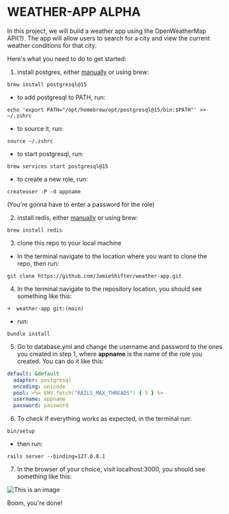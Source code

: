 # WEATHER-APP ALPHA

In this project, we will build a weather app using the OpenWeatherMap API(?). The app will allow users to search for a city and view the current weather conditions for that city.

Here's what you need to do to get started:

1. install postgres, either [manually](https://www.postgresql.org/download/macosx/) or using brew:
```
brew install postgresql@15
```
- to add postgresql to PATH, run:
```
echo 'export PATH="/opt/homebrew/opt/postgresql@15/bin:$PATH"' >> ~/.zshrc
```
- to source it, run:
```
source ~/.zshrc
```
- to start postgresql, run:
```
brew services start postgresql@15
```
- to create a new role, run:
```
createuser -P -d appname
```
(You're gonna have to enter a password for the role)

2. install redis, either [manually](https://redis.io/download) or using brew:
```
brew install redis
```

3. clone this repo to your local machine
- In the terminal navigate to the location where you want to clone the repo, then run:
```
git clone https://github.com/JamieShifter/weather-app.git
```
4. In the terminal navigate to the repository location, you should see something like this:
```
➜  weather-app git:(main) 
```
- run:
```
bundle install
```
5. Go to database.yml and change the username and password to the ones you created in step 1, where **appname** is the name of the role you created.
You can do it like this:
```yml
default: &default
  adapter: postgresql
  encoding: unicode
  pool: <%= ENV.fetch("RAILS_MAX_THREADS") { 5 } %>
  username: appname
  password: password
```
6. To check if everything works as expected, in the terminal run:
```
bin/setup
```
- then run:

```
rails server --binding=127.0.0.1
```
7. In the browser of your choice, visit localhost:3000, you should see something like this:

![This is an image](https://user-images.githubusercontent.com/73684/146308451-07ac525e-1e29-4360-969e-fc84fe8f369c.png)

Boom, you're done!


<!-- * Configuration

* Database creation

* Database initialization

* How to run the test suite

* Services (job queues, cache servers, search engines, etc.)

* Deployment instructions

* ... -->
